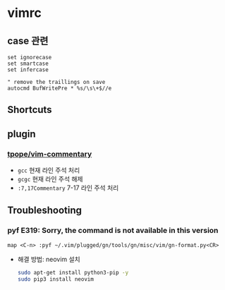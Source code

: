 # vimrc
## case 관련 
```vim
set ignorecase
set smartcase
set infercase

" remove the traillings on save
autocmd BufWritePre * %s/\s\+$//e
```

## Shortcuts


## plugin
### [tpope/vim-commentary](https://github.com/tpope/vim-commentary)
- `gcc` 현재 라인 주석 처리
- `gcgc` 현재 라인 주석 해제
- `:7,17Commentary` 7-17 라인 주석 처리

## Troubleshooting
### pyf E319: Sorry, the command is not available in this version
```vim
map <C-n> :pyf ~/.vim/plugged/gn/tools/gn/misc/vim/gn-format.py<CR>
```
- 해결 방법: neovim 설치
  ```bash
  sudo apt-get install python3-pip -y
  sudo pip3 install neovim
  ```
